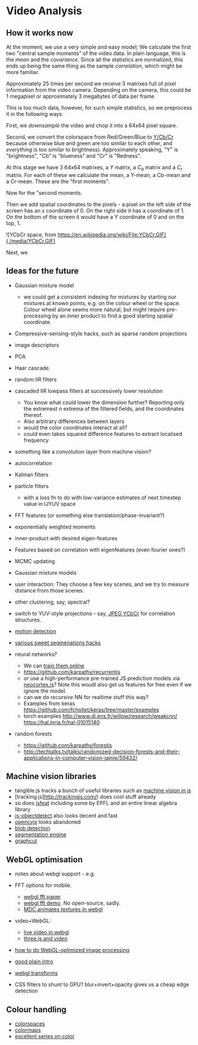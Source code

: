 # Video Analysis

## How it works now

At the moment, we use a very simple and easy model;
We calculate the first two "central sample moments" of the video data.
In plain language, this is the *mean* and the *covariance*.
Since all the statistics are normalized, this ends up being the same thing as the sample *correlation*, which might be more familiar.

Approximately 25 times per second we receive 3 matrixes full of pixel information from the video camera. Depending on the camera, this could be 1 megapixel or approximately 3 megabytes of data per frame

This is too much data, however, for such simple statistics, so we preprocess it in the following ways.

First, we *downsample* the video and chop it into a 64x64 pixel square.

Second, we convert the colorspace from Red/Green/Blue to [Y/Cb/Cr](https://en.wikipedia.org/wiki/YCbCr)
because otherwise blue and green are too similar to each other,
and *everything* is too similar to brightness).
Approximately speaking, "Y" is "brightness", "Cb" is "blueness"
and "Cr" is "Redness".

At this stage we have 3 64x64 matrixes, a $Y$ matrix, a $C_b$ matrix and a $C_r$ matrix.
For each of these we calculate the mean, a Y-mean, a Cb-mean and a Cr-mean.
These are the "first moments".

Now for the "second moments.


Then we add spatial coordinates to the pixels - a pixel on the left side of the screen has an x coordinate of 0. On the right side it has a coordinate of 1. On the bottom of the screen it would have a Y coordinate of 0 and on the top, 1.

![YCbCr space, from https://en.wikipedia.org/wiki/File:YCbCr.GIF](./media/YCbCr.GIF)

Next, we

## Ideas for the future

* Gaussian mixture model

  * we could get a consistent indexing for mixtures
  by starting our mixtures at known points,
  e.g. on the colour wheel or the space.
  Colour wheel alone seems more natural,
  but might require pre-processing by an inner product to find
  a good starting spatial coordinate.
* Compressive-sensing-style hacks, such as sparse random projections
* image descriptors
* PCA
* Haar cascade.
* random IIR filters
* cascaded IIR lowpass filters at successively lower resolution

    * You know what could lower the dimension further? Reporting only the extremest n extrema of the filtered fields, and the coordinates thereof.
    * Also arbitrary differences between layers
    * would the color coordinates interact at all?
    * could even takes squared difference features to extract localised frequency

* something like a convolution layer from machine vision?
* autocorrelation
* Kalman filters
* particle filters

    * with a loss fn to do with low-variance estimates of next timestep value in IJYUV space

* FFT features (or something else translation/phase-invariant?)
* exponentially weighted moments
* inner-product with desired eigen-features
* Features based on correlation with eigenfeatures (even fourier ones?)
* MCMC updating
* Gaussian mixture models
* user interaction: They choose a few key scenes, and we try to measure distance from those scenes.
* other clustering, say, spectral?
* switch to YUV-style projections - say, [JPEG YCbCr](https://en.wikipedia.org/wiki/YCbCr#JPEG_conversion) for correlation structures.
* [motion detection](http://www.adobe.com/devnet/html5/articles/javascript-motion-detection.html)
* [various sweet segmenations hacks](https://stackoverflow.com/questions/31071781/html5-canvas-image-segmentation)
* neural networks?

    * We can [train them online](https://cs.stanford.edu/people/karpathy/convnetjs/)
    * https://github.com/karpathy/recurrentjs
    * or use a high-performance pre-trained JS prediction models via [neocortex.js](https://github.com/scienceai/neocortex)?
    Note this woudl also get us features for free even if we ignore the model.
    * can we do *recursive* NN for realtime stuff this way?
    * Examples from keras https://github.com/fchollet/keras/tree/master/examples
    * torch examples http://www.di.ens.fr/willow/research/weakcnn/ https://hal.inria.fr/hal-01015140

* random forests

    * https://github.com/karpathy/forestjs
    * http://techtalks.tv/talks/randomized-decision-forests-and-their-applications-in-computer-vision-jamie/59432/


## Machine vision libraries

* tangible.js tracks a bunch of useful libraries such as [machine vision in js](http://tangiblejs.com/libraries/computer-vision)
* [tracking.js]http://trackingjs.com/) does cool stuff already
* so does [jsfeat](https://inspirit.github.io/jsfeat/) including some by EPFL and an entire linear algebra library
* [js-objectdetect](https://github.com/mtschirs/js-objectdetect/) also looks decent and fast
* [opencvjs](https://github.com/blittle/opencvjs) looks abandoned
* [blob detection](http://blog.acipo.com/blob-detection-js/)
* [segmentation engine](http://vision.akshaybhat.com/)
* [graphcut](http://www.jscuts.com/graphcuts/)

## WebGL optimisation

* notes about webgl support - e.g.
* FFT options for mobile.

    * [webgl fft paper](http://www.wuhao.co/uploads/2/6/0/1/26012804/paper_final.pdf)
    * [webgl fft demo](https://github.com/wuhao1117/WebGL-Ocean-FFT). No open-source, sadly.
    * [MDC animates textures in webgl ](https://developer.mozilla.org/en-US/docs/Web/WebGL/Animating_textures_in_WebGL)

* video+WebGL:

    * [live video in webgl](http://learningthreejs.com/blog/2012/02/07/live-video-in-webgl/)
    * [three.js and video](http://threejs.org/examples/#canvas_materials_video)

* [how to do WebGL-optimized image processing](http://learningwebgl.com/blog/?p=1786)
* [good plain intro](http://www.html5rocks.com/en/tutorials/webgl/webgl_fundamentals/)
* [webgl transforms](http://games.greggman.com/game/webgl-2d-matrices/)

* CSS filters to shunt to GPU? blur+invert+opacity gives us a cheap edge detection

## Colour handling

* [colorspaces](https://vis4.net/blog/posts/avoid-equidistant-hsv-colors/)
* [colormaps](http://www.sandia.gov/~kmorel/documents/ColorMaps/ColorMapsExpanded.pdf)
* [excellent series on color](http://earthobservatory.nasa.gov/blogs/elegantfigures/2013/08/05/subtleties-of-color-part-1-of-6/)
